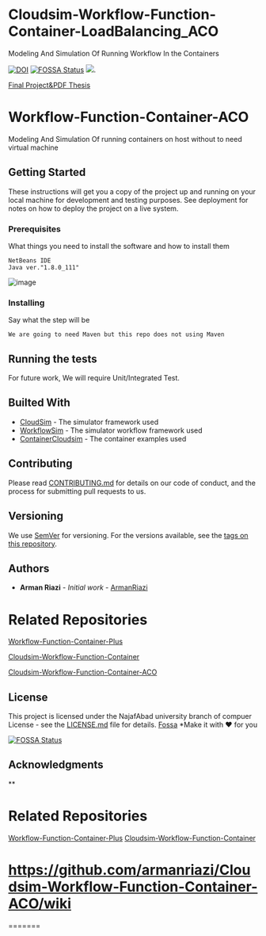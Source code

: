 # Cloudsim-Workflow-Function-Container-LoadBalancing_ACO
Modeling And Simulation Of Running Workflow In the Containers

[![DOI](https://zenodo.org/badge/DOI/10.5281/zenodo.7715653.svg)](https://doi.org/10.5281/zenodo.7715653)
[![FOSSA Status](https://app.fossa.com/api/projects/git%2Bgithub.com%2Farmanriazi%2FCloudsim-Workflow-Function-Container-ACO.svg?type=shield)](https://app.fossa.com/projects/git%2Bgithub.com%2Farmanriazi%2FCloudsim-Workflow-Function-Container-ACO?ref=badge_shield)
[![](https://tokei.rs/b1/github/armanriazi/Cloudsim-Workflow-Function-Container-ACO/tokei?category=lines)](https://github.com/armanriazi/Cloudsim-Workflow-Function-Container-ACO).

[Final Project&PDF Thesis](https://armanriazi.github.io/public/university/master/)
# Workflow-Function-Container-ACO

Modeling And Simulation Of running containers on host without to need virtual machine

## Getting Started

These instructions will get you a copy of the project up and running on your local machine for development and testing purposes. See deployment for notes on how to deploy the project on a live system.

### Prerequisites

What things you need to install the software and how to install them

```
NetBeans IDE
Java ver."1.8.0_111"

```
![image](https://user-images.githubusercontent.com/12433618/145709013-f64f38e5-77f3-4fad-9137-cd1b725a3c24.png)



### Installing

Say what the step will be

```
We are going to need Maven but this repo does not using Maven
```

## Running the tests

For future work, We will require Unit/Integrated Test.

## Builted With

* [CloudSim](https://github.com/Cloudslab/cloudsim) - The simulator framework used
* [WorkflowSim](https://github.com/WorkflowSim/) - The simulator workflow framework used
* [ContainerCloudsim](https://github.com/Cloudslab/cloudsim/tree/master/modules/cloudsim-examples/src/main/java/org/cloudbus/cloudsim/examples/container) - The container examples used

## Contributing

Please read [CONTRIBUTING.md](https://github.com/armanriazi/Cloudsim-Workflow-Function-Container-ACO/wiki) for details on our code of conduct, and the process for submitting pull requests to us.

## Versioning

We use [SemVer](http://semver.org/) for versioning. For the versions available, see the [tags on this repository](https://github.com/your/project/tags). 

## Authors

* **Arman Riazi** - *Initial work* - [ArmanRiazi](https://github.com/armanriazi/)

# Related Repositories

[Workflow-Function-Container-Plus](https://github.com/armanriazi/Workflow-Function-Container-Plus)

[Cloudsim-Workflow-Function-Container](https://github.com/armanriazi/Cloudsim-Workflow-Function-Container)

[Cloudsim-Workflow-Function-Container-ACO](https://github.com/armanriazi/Cloudsim-Workflow-Function-Container-ACO/wiki)

## License

This project is licensed under the NajafAbad university branch of compuer License - see the [LICENSE.md](LICENSE.md) file for details.
[Fossa](https://app.fossa.com/reports/3aa0a48c-bec3-42f8-b150-6bc26a0b3c8d)
*Make it with ❤️ for you

[![FOSSA Status](https://app.fossa.com/api/projects/git%2Bgithub.com%2Farmanriazi%2FCloudsim-Workflow-Function-Container-ACO.svg?type=large)](https://app.fossa.com/projects/git%2Bgithub.com%2Farmanriazi%2FCloudsim-Workflow-Function-Container-ACO?ref=badge_large)


## Acknowledgments
**
# Related Repositories
[Workflow-Function-Container-Plus](https://github.com/armanriazi/Workflow-Function-Container-Plus)
[Cloudsim-Workflow-Function-Container](https://github.com/armanriazi/Cloudsim-Workflow-Function-Container)
# https://github.com/armanriazi/Cloudsim-Workflow-Function-Container-ACO/wiki
=======

